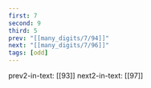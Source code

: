 ```yaml
---
first: 7
second: 9
third: 5
prev: "[[many_digits/7/94]]"
next: "[[many_digits/7/96]]"
tags: [odd]
---
```

prev2-in-text: [[93]]
next2-in-text: [[97]]
